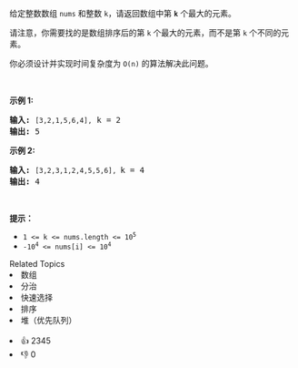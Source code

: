 <p>给定整数数组 <code>nums</code> 和整数 <code>k</code>，请返回数组中第 <code><strong>k</strong></code> 个最大的元素。</p>

<p>请注意，你需要找的是数组排序后的第 <code>k</code> 个最大的元素，而不是第 <code>k</code> 个不同的元素。</p>

<p>你必须设计并实现时间复杂度为 <code>O(n)</code> 的算法解决此问题。</p>

<p>&nbsp;</p>

<p><strong>示例 1:</strong></p>

<pre>
<strong>输入:</strong> <span><code>[3,2,1,5,6,4],</code></span> k = 2
<strong>输出:</strong> 5
</pre>

<p><strong>示例&nbsp;2:</strong></p>

<pre>
<strong>输入:</strong> <span><code>[3,2,3,1,2,4,5,5,6], </code></span>k = 4
<strong>输出:</strong> 4</pre>

<p>&nbsp;</p>

<p><strong>提示： </strong></p>

<ul> 
 <li><code>1 &lt;= k &lt;= nums.length &lt;= 10<sup>5</sup></code></li> 
 <li><code>-10<sup>4</sup>&nbsp;&lt;= nums[i] &lt;= 10<sup>4</sup></code></li> 
</ul>

<div><div>Related Topics</div><div><li>数组</li><li>分治</li><li>快速选择</li><li>排序</li><li>堆（优先队列）</li></div></div><br><div><li>👍 2345</li><li>👎 0</li></div>